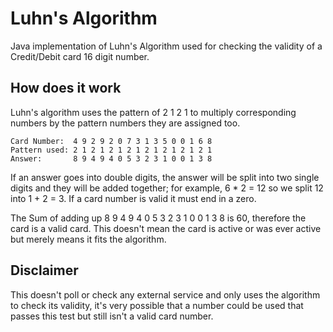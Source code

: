 # Luhn's Algorithm

Java implementation of Luhn's Algorithm used for checking the validity of a Credit/Debit card 16 digit number.

## How does it work

Luhn's algorithm uses the pattern of 2 1 2 1 to multiply corresponding numbers by the pattern numbers they are assigned too.
```
Card Number:  4 9 2 9 2 0 7 3 1 3 5 0 0 1 6 8 
Pattern used: 2 1 2 1 2 1 2 1 2 1 2 1 2 1 2 1
Answer:       8 9 4 9 4 0 5 3 2 3 1 0 0 1 3 8
```

If an answer goes into double digits, the answer will be split into two single digits and they will be added together; for example, 6 * 2 = 12 so we split 12 into 1 + 2 = 3. If a card number is valid it must end in a zero.

The Sum of adding up 8 9 4 9 4 0 5 3 2 3 1 0 0 1 3 8 is 60, therefore the card is a valid card. This doesn't mean the card is active or was ever active but merely means it fits the algorithm.


## Disclaimer

This doesn't poll or check any external service and only uses the algorithm to check its validity, it's very possible that a number could be used that passes this test but still isn't a valid card number.
